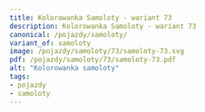 ```yaml
---
title: Kolorowanka Samoloty - wariant 73
description: Kolorowanka Samoloty - wariant 73
canonical: /pojazdy/samoloty/
variant_of: samoloty
image: /pojazdy/samoloty/73/samoloty-73.svg
pdf: /pojazdy/samoloty/73/samoloty-73.pdf
alt: "Kolorowanka samoloty"
tags:
- pojazdy
- samoloty
---
```

